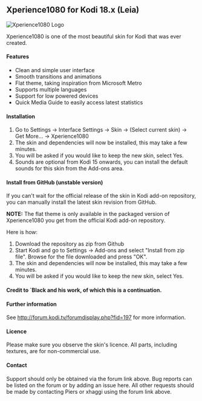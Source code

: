 ## Xperience1080 for Kodi 18.x (Leia)

![Xperience1080 Logo](https://raw.githubusercontent.com/xperience1080/skin.xperience1080/master/resources/icon.png)

Xperience1080 is one of the most beautiful skin for Kodi that was ever created.

#### Features

* Clean and simple user interface
* Smooth transitions and animations
* Flat theme, taking inspiration from Microsoft Metro
* Supports multiple languages
* Support for low powered devices
* Quick Media Guide to easily access latest statistics

#### Installation
1. Go to Settings -> Interface Settings -> Skin -> (Select current skin) -> Get More... -> Xperience1080
2. The skin and dependencies will now be installed, this may take a few minutes.
3. You will be asked if you would like to keep the new skin, select Yes.
4. Sounds are optional from Kodi 15 onwards, you can install the default sounds for this skin from the Add-ons area.

#### Install from GitHub (unstable version)
If you can't wait for the official release of the skin in Kodi add-on repository, you can manually install the latest skin revision from GitHub.

**NOTE:** The flat theme is only available in the packaged version of Xperience1080 you get from the official Kodi add-on repository.

Here is how:

1. Download the repository as zip from Github
2. Start Kodi and go to Settings -> Add-ons and select "Install from zip file". Browse for the file downloaded and press "OK".
3. The skin and dependencies will now be installed, this may take a few minutes.
4. You will be asked if you would like to keep the new skin, select Yes.


#### Credit to `Black and his work, of which this is a continuation.

#### Further information
See http://forum.kodi.tv/forumdisplay.php?fid=197 for more information.

#### Licence
Please make sure you observe the skin's licence. All parts, including textures, are for non-commercial use.

#### Contact
Support should only be obtained via the forum link above. Bug reports can be listed on the forum or by adding an issue here.
All other requests should be made by contacting Piers or xhaggi using the forum link above.